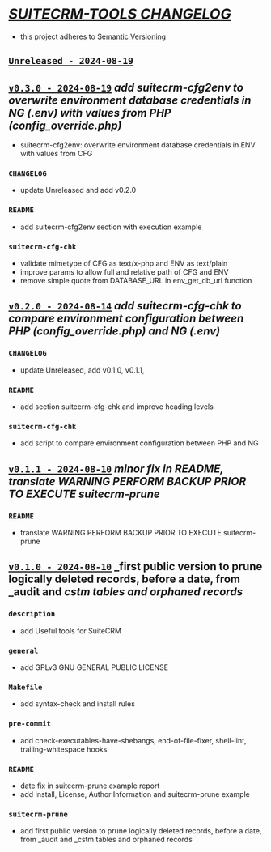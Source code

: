 # [_SUITECRM-TOOLS CHANGELOG_](https://gitlab.com/gcoop-libre/suitecrm-tools)

 - this project adheres to [Semantic Versioning](https://semver.org/spec/v2.0.0.html)

## [`Unreleased - 2024-08-19`](https://gitlab.com/gcoop-libre/suitecrm-tools/-/compare/v0.3.0...develop)


## [`v0.3.0 - 2024-08-19`](https://gitlab.com/gcoop-libre/suitecrm-tools/-/compare/v0.2.0...v0.3.0) _add suitecrm-cfg2env to overwrite environment database credentials in NG (.env) with values from PHP (config_override.php)_

- suitecrm-cfg2env: overwrite environment database credentials in ENV with values from CFG

### `CHANGELOG`

- update Unreleased and add v0.2.0

### `README`

- add suitecrm-cfg2env section with execution example

### `suitecrm-cfg-chk`

- validate mimetype of CFG as text/x-php and ENV as text/plain
- improve params to allow full and relative path of CFG and ENV
- remove simple quote from DATABASE_URL in env_get_db_url function

## [`v0.2.0 - 2024-08-14`](https://gitlab.com/gcoop-libre/suitecrm-tools/-/compare/v0.1.1...v0.2.0) _add suitecrm-cfg-chk to compare environment configuration between PHP (config_override.php) and NG (.env)_


### `CHANGELOG`

- update Unreleased, add v0.1.0, v0.1.1,

### `README`

- add section suitecrm-cfg-chk and improve heading levels

### `suitecrm-cfg-chk`

- add script to compare environment configuration between PHP and NG

## [`v0.1.1 - 2024-08-10`](https://gitlab.com/gcoop-libre/suitecrm-tools/-/compare/v0.1.0...v0.1.1) _minor fix in README, translate WARNING PERFORM BACKUP PRIOR TO EXECUTE suitecrm-prune_


### `README`

- translate WARNING PERFORM BACKUP PRIOR TO EXECUTE suitecrm-prune

## [`v0.1.0 - 2024-08-10`](https://gitlab.com/gcoop-libre/suitecrm-tools/-/compare/569bed4...v0.1.0) _first public version to prune logically deleted records, before a date, from _audit and _cstm tables and orphaned records_


### `description`

- add Useful tools for SuiteCRM

### `general`

- add GPLv3 GNU GENERAL PUBLIC LICENSE

### `Makefile`

- add syntax-check and install rules

### `pre-commit`

- add check-executables-have-shebangs, end-of-file-fixer, shell-lint, trailing-whitespace hooks

### `README`

- date fix in suitecrm-prune example report
- add Install, License, Author Information and suitecrm-prune example

### `suitecrm-prune`

- add first public version to prune logically deleted records, before a date, from _audit and _cstm tables and orphaned records

